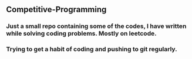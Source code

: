 ## Competitive-Programming
### Just a small repo containing some of the codes, I have written while solving coding problems. Mostly on leetcode.
### Trying to get a habit of coding and pushing to git regularly.